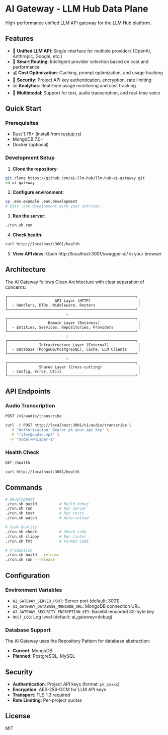 # AI Gateway - LLM Hub Data Plane

High-performance unified LLM API gateway for the LLM Hub platform.

## Features

- 🚀 **Unified LLM API**: Single interface for multiple providers (OpenAI, Anthropic, Google, etc.)
- 🎯 **Smart Routing**: Intelligent provider selection based on cost and performance
- 💰 **Cost Optimization**: Caching, prompt optimization, and usage tracking
- 🔐 **Security**: Project API key authentication, encryption, rate limiting
- 📊 **Analytics**: Real-time usage monitoring and cost tracking
- 🎵 **Multimodal**: Support for text, audio transcription, and real-time voice

## Quick Start

### Prerequisites

- Rust 1.75+ (install from [rustup.rs](https://rustup.rs))
- MongoDB 7.0+
- Docker (optional)

### Development Setup

1. **Clone the repository**:
```bash
git clone https://github.com/ai-llm-hub/llm-hub-ai-gateway.git
cd ai-gateway
```

2. **Configure environment**:
```bash
cp .env.example .env.development
# Edit .env.development with your settings
```

3. **Run the server**:
```bash
./run.sh run
```

4. **Check health**:
```bash
curl http://localhost:3001/health
```

5. **View API docs**:
Open http://localhost:3001/swagger-ui/ in your browser

## Architecture

The AI Gateway follows Clean Architecture with clear separation of concerns:

```
┌─────────────────────────────────────────────────────────┐
│                     API Layer (HTTP)                     │
│  - Handlers, DTOs, Middleware, Routers                   │
└─────────────────────────────────────────────────────────┘
                           ↓
┌─────────────────────────────────────────────────────────┐
│                  Domain Layer (Business)                 │
│  - Entities, Services, Repositories, Providers           │
└─────────────────────────────────────────────────────────┘
                           ↓
┌─────────────────────────────────────────────────────────┐
│              Infrastructure Layer (External)             │
│  - Database (MongoDB/PostgreSQL), Cache, LLM Clients     │
└─────────────────────────────────────────────────────────┘
                           ↓
┌─────────────────────────────────────────────────────────┐
│              Shared Layer (Cross-cutting)                │
│  - Config, Error, Utils                                  │
└─────────────────────────────────────────────────────────┘
```

## API Endpoints

### Audio Transcription

```bash
POST /v1/audio/transcribe

curl -X POST http://localhost:3001/v1/audio/transcribe \
  -H "Authorization: Bearer pk_your_api_key" \
  -F "file=@audio.mp3" \
  -F "model=whisper-1"
```

### Health Check

```bash
GET /health

curl http://localhost:3001/health
```

## Commands

```bash
# Development
./run.sh build          # Build debug
./run.sh run            # Run server
./run.sh test           # Run tests
./run.sh watch          # Auto-reload

# Code Quality
./run.sh check          # Check code
./run.sh clippy         # Run linter
./run.sh fmt            # Format code

# Production
./run.sh build --release
./run.sh run --release
```

## Configuration

### Environment Variables

- `AI_GATEWAY_SERVER_PORT`: Server port (default: 3001)
- `AI_GATEWAY_DATABASE_MONGODB_URL`: MongoDB connection URL
- `AI_GATEWAY_SECURITY_ENCRYPTION_KEY`: Base64-encoded 32-byte key
- `RUST_LOG`: Log level (default: ai_gateway=debug)

### Database Support

The AI Gateway uses the Repository Pattern for database abstraction:
- **Current**: MongoDB
- **Planned**: PostgreSQL, MySQL

## Security

- **Authentication**: Project API keys (format: `pk_xxxxx`)
- **Encryption**: AES-256-GCM for LLM API keys
- **Transport**: TLS 1.3 required
- **Rate Limiting**: Per-project quotas

## License

MIT